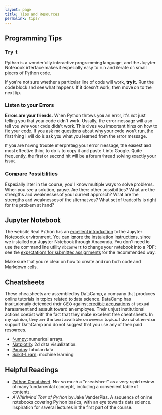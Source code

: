 ```yaml
---
layout: page
title: Tips and Resources
permalink: tips/
---
```


## Programming Tips

### Try It

Python is a wonderfully interactive programming language, and the Jupyter Notebook interface makes it especially easy to run and iterate on small pieces of Python code. 

If you're not sure whether a particular line of code will work, **try it.** Run the code block and see what happens. If it doesn't work, then move on to the next tip. 

### Listen to your Errors

**Errors are your friends.** When Python throws you an error, it's not just telling you that your code didn't work. Usually, the error message will also tell you *why* your code didn't work. This gives you important hints on how to fix your code. If you ask me questions about why your code won't run, the first thing I will do is ask you what you learned from the error message. 

If you are having trouble interpreting your error message, the easiest and most effective thing to do is to copy it and paste it into Google. Quite frequently, the first or second hit will be a forum thread solving exactly your issue. 

### Compare Possibilities

Especially later in the course, you'll know multiple ways to solve problems. When you see a solution, pause. Are there other possibilities? What are the strengths and weaknesses of your current approach? What are the strengths and weaknesses of the alternatives? What set of tradeoffs is right for the problem at hand?

## Jupyter Notebook

The website Real Python has an [excellent introduction](https://realpython.com/jupyter-notebook-introduction/) to the Jupyter Notebook environment. You can ignore the installation instructions, since we installed our Jupyter Notebook through Anaconda. You don't need to use the command line utility `nbconvert` to change your notebook into a PDF: see the [expectations for submitted assignments](https://nbviewer.jupyter.org/github/PhilChodrow/PIC16A/blob/master/content/preliminaries/expectations_for_assignments.ipynb) for the recommended way. 

Make sure that you're clear on how to create and run both code and Markdown cells. 


## Cheatsheets

These cheatsheets are assembled by DataCamp, a company that produces online tutorials in topics related to data science. DataCamp has institutionally defended their CEO against [credible accusations](https://www.buzzfeednews.com/article/daveyalba/datacamp-sexual-harassment-metoo-tech-startup) of sexual harassment and assault toward an employee. Their unjust institutional actions coexist with the fact that they make excellent free cheat sheets. In my opinion, they are the best available on several topics. I do not otherwise support DataCamp and do not suggest that you use any of their paid resources. 

- [Numpy](https://s3.amazonaws.com/assets.datacamp.com/blog_assets/Numpy_Python_Cheat_Sheet.pdf): numerical arrays. 
- [Matplotlib](https://s3.amazonaws.com/assets.datacamp.com/blog_assets/Python_Matplotlib_Cheat_Sheet.pdf): 2d data visualization.
- [Pandas](https://datacamp-community-prod.s3.amazonaws.com/dbed353d-2757-4617-8206-8767ab379ab3): tabular data.  
- [Scikit-Learn](https://s3.amazonaws.com/assets.datacamp.com/blog_assets/Scikit_Learn_Cheat_Sheet_Python.pdf): machine learning. 



## Helpful Readings

- [Python Cheatsheet](https://www.pythoncheatsheet.org/). Not so much a "cheatsheet" as a very rapid review of many fundamental concepts, including a convenient table of contents. 
- [*A Whirlwind Tour of Python*](https://www.oreilly.com/programming/free/files/a-whirlwind-tour-of-python.pdf) by Jake VanderPlas. A sequence of online notebooks covering Python basics, with an eye towards data science. Inspiration for several lectures in the first part of the course. 
